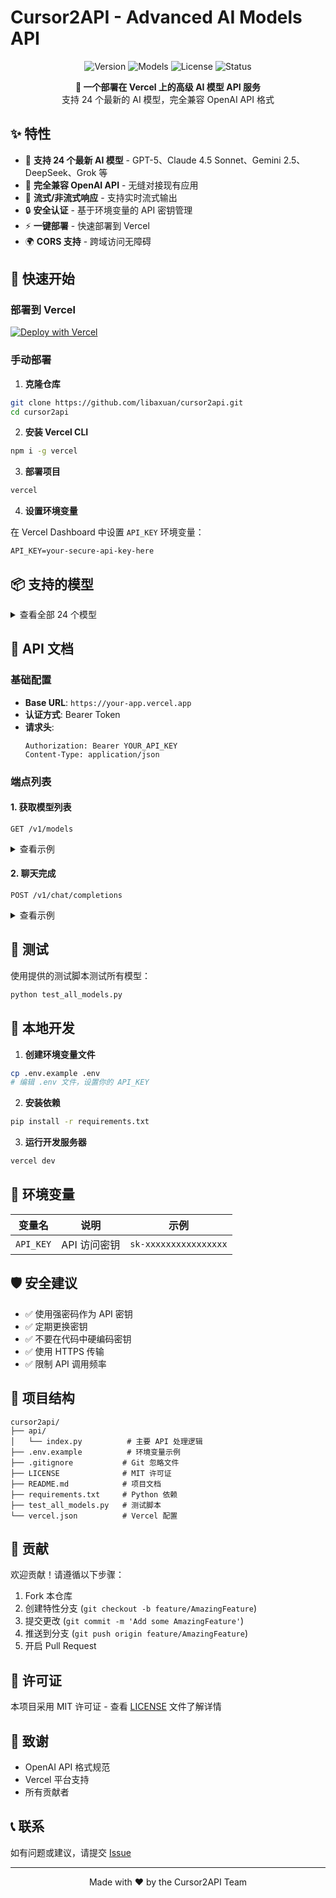 # Cursor2API - Advanced AI Models API

<p align="center">
  <img src="https://img.shields.io/badge/version-3.1-blue.svg" alt="Version">
  <img src="https://img.shields.io/badge/models-24-green.svg" alt="Models">
  <img src="https://img.shields.io/badge/license-MIT-orange.svg" alt="License">
  <img src="https://img.shields.io/badge/status-production-success.svg" alt="Status">
</p>

<p align="center">
  <b>🚀 一个部署在 Vercel 上的高级 AI 模型 API 服务</b><br>
  支持 24 个最新的 AI 模型，完全兼容 OpenAI API 格式
</p>

## ✨ 特性

- 🤖 **支持 24 个最新 AI 模型** - GPT-5、Claude 4.5 Sonnet、Gemini 2.5、DeepSeek、Grok 等
- 🔄 **完全兼容 OpenAI API** - 无缝对接现有应用
- 🌊 **流式/非流式响应** - 支持实时流式输出
- 🔒 **安全认证** - 基于环境变量的 API 密钥管理
- ⚡ **一键部署** - 快速部署到 Vercel
- 🌍 **CORS 支持** - 跨域访问无障碍

## 🚀 快速开始

### 部署到 Vercel

[![Deploy with Vercel](https://vercel.com/button)](https://vercel.com/new/clone?repository-url=https://github.com/libaxuan/cursor2api)

### 手动部署

1. **克隆仓库**
```bash
git clone https://github.com/libaxuan/cursor2api.git
cd cursor2api
```

2. **安装 Vercel CLI**
```bash
npm i -g vercel
```

3. **部署项目**
```bash
vercel
```

4. **设置环境变量**

在 Vercel Dashboard 中设置 `API_KEY` 环境变量：
```
API_KEY=your-secure-api-key-here
```

## 📦 支持的模型

<details>
<summary>查看全部 24 个模型</summary>

### GPT 系列
- `gpt-5` - 最先进的GPT模型
- `gpt-5-codex` - GPT-5编程优化版
- `gpt-5-mini` - 轻量级GPT-5
- `gpt-5-nano` - 超轻量级GPT-5
- `gpt-4.1` - GPT-4增强版
- `gpt-4o` - GPT-4优化版

### Claude 系列
- `claude-3.5-sonnet` - Claude 3.5诗歌版
- `claude-3.5-haiku` - Claude 3.5俳句版
- `claude-3.7-sonnet` - 最新Claude 3.7
- `claude-4-sonnet` - 下一代Claude 4
- `claude-4-opus` - Claude 4旗舰版
- `claude-4.1-opus` - Claude 4.1增强版
- `claude-4.5-sonnet` - 🆕 Claude 4.5 Sonnet 最新版

### Gemini 系列
- `gemini-2.5-pro` - Google Gemini 2.5专业版
- `gemini-2.5-flash` - Gemini 2.5闪电版

### 其他模型
- `o3` - OpenAI O3推理模型
- `o4-mini` - O4轻量版
- `deepseek-r1` - DeepSeek研究版
- `deepseek-v3.1` - DeepSeek最新版本
- `kimi-k2-instruct` - Kimi K2指令版
- `grok-3` - xAI Grok-3
- `grok-3-mini` - Grok-3轻量版
- `grok-4` - 最新Grok-4
- `code-supernova-1-million` - 超级编程模型

</details>

## 📖 API 文档

### 基础配置

- **Base URL**: `https://your-app.vercel.app`
- **认证方式**: Bearer Token
- **请求头**: 
  ```
  Authorization: Bearer YOUR_API_KEY
  Content-Type: application/json
  ```

### 端点列表

#### 1. 获取模型列表

```http
GET /v1/models
```

<details>
<summary>查看示例</summary>

**请求示例**
```bash
curl -X GET "https://your-app.vercel.app/v1/models" \
  -H "Authorization: Bearer YOUR_API_KEY"
```

**响应示例**
```json
{
  "object": "list",
  "data": [
    {
      "id": "gpt-5",
      "object": "model",
      "created": 1234567890,
      "owned_by": "advanced-ai"
    }
  ]
}
```

</details>

#### 2. 聊天完成

```http
POST /v1/chat/completions
```

<details>
<summary>查看示例</summary>

**请求参数**
| 参数 | 类型 | 必须 | 说明 |
|-----|------|-----|------|
| model | string | ✅ | 模型ID |
| messages | array | ✅ | 消息数组 |
| stream | boolean | ❌ | 是否流式响应 (默认: false) |
| temperature | float | ❌ | 温度参数 (默认: 0.7) |
| max_tokens | integer | ❌ | 最大token数 (默认: 1000) |

**非流式请求**
```bash
curl -X POST "https://your-app.vercel.app/v1/chat/completions" \
  -H "Authorization: Bearer YOUR_API_KEY" \
  -H "Content-Type: application/json" \
  -d '{
    "model": "gpt-5",
    "messages": [
      {"role": "user", "content": "Hello!"}
    ]
  }'
```

**流式请求**
```bash
curl -X POST "https://your-app.vercel.app/v1/chat/completions" \
  -H "Authorization: Bearer YOUR_API_KEY" \
  -H "Content-Type: application/json" \
  -d '{
    "model": "claude-4-opus",
    "messages": [
      {"role": "user", "content": "Write a poem"}
    ],
    "stream": true
  }'
```

</details>

## 🧪 测试

使用提供的测试脚本测试所有模型：

```bash
python test_all_models.py
```

## 🔧 本地开发

1. **创建环境变量文件**
```bash
cp .env.example .env
# 编辑 .env 文件，设置你的 API_KEY
```

2. **安装依赖**
```bash
pip install -r requirements.txt
```

3. **运行开发服务器**
```bash
vercel dev
```

## 📝 环境变量

| 变量名 | 说明 | 示例 |
|--------|------|------|
| `API_KEY` | API 访问密钥 | `sk-xxxxxxxxxxxxxxxx` |

## 🛡️ 安全建议

- ✅ 使用强密码作为 API 密钥
- ✅ 定期更换密钥
- ✅ 不要在代码中硬编码密钥
- ✅ 使用 HTTPS 传输
- ✅ 限制 API 调用频率

## 📂 项目结构

```
cursor2api/
├── api/
│   └── index.py          # 主要 API 处理逻辑
├── .env.example          # 环境变量示例
├── .gitignore           # Git 忽略文件
├── LICENSE              # MIT 许可证
├── README.md            # 项目文档
├── requirements.txt     # Python 依赖
├── test_all_models.py   # 测试脚本
└── vercel.json          # Vercel 配置
```

## 🤝 贡献

欢迎贡献！请遵循以下步骤：

1. Fork 本仓库
2. 创建特性分支 (`git checkout -b feature/AmazingFeature`)
3. 提交更改 (`git commit -m 'Add some AmazingFeature'`)
4. 推送到分支 (`git push origin feature/AmazingFeature`)
5. 开启 Pull Request

## 📄 许可证

本项目采用 MIT 许可证 - 查看 [LICENSE](LICENSE) 文件了解详情

## 🙏 致谢

- OpenAI API 格式规范
- Vercel 平台支持
- 所有贡献者

## 📞 联系

如有问题或建议，请提交 [Issue](https://github.com/libaxuan/cursor2api/issues)

---

<p align="center">
  Made with ❤️ by the Cursor2API Team
</p>